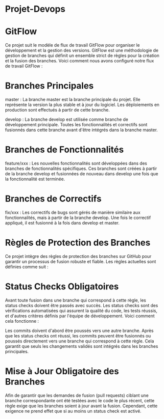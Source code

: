 # Projet-Devops

# GitFlow

Ce projet suit le modèle de flux de travail GitFlow pour organiser le développement et la gestion des versions. GitFlow est une méthodologie de gestion de branches qui définit un ensemble strict de règles pour la création et la fusion des branches. Voici comment nous avons configuré notre flux de travail GitFlow :

# Branches Principales

master : La branche master est la branche principale du projet. Elle représente la version la plus stable et à jour du logiciel. Les déploiements en production sont effectués à partir de cette branche.

develop : La branche develop est utilisée comme branche de développement principale. Toutes les fonctionnalités et correctifs sont fusionnés dans cette branche avant d'être intégrés dans la branche master.

# Branches de Fonctionnalités

feature/xxx : Les nouvelles fonctionnalités sont développées dans des branches de fonctionnalités spécifiques. Ces branches sont créées à partir de la branche develop et fusionnées de nouveau dans develop une fois que la fonctionnalité est terminée.

# Branches de Correctifs

fix/xxx : Les correctifs de bugs sont gérés de manière similaire aux fonctionnalités, mais à partir de la branche develop. Une fois le correctif appliqué, il est fusionné à la fois dans develop et master.



# Règles de Protection des Branches
Ce projet intègre des règles de protection des branches sur GitHub pour garantir un processus de fusion robuste et fiable. Les règles actuelles sont définies comme suit :

# Status Checks Obligatoires
Avant toute fusion dans une branche qui correspond à cette règle, les status checks doivent être passés avec succès. Les status checks sont des vérifications automatisées qui assurent la qualité du code, les tests réussis, et d'autres critères définis par l'équipe de développement. Voici comment cela fonctionne :

Les commits doivent d'abord être poussés vers une autre branche.
Après que les status checks ont réussi, les commits peuvent être fusionnés ou poussés directement vers une branche qui correspond à cette règle.
Cela garantit que seuls les changements validés sont intégrés dans les branches principales.

# Mise à Jour Obligatoire des Branches
Afin de garantir que les demandes de fusion (pull requests) ciblant une branche correspondante ont été testées avec le code le plus récent, cette règle exige que les branches soient à jour avant la fusion. Cependant, cette exigence ne prend effet que si au moins un status check est activé.
